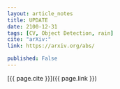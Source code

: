 ```yaml
---
layout: article_notes
title: UPDATE
date: 2100-12-31
tags: [CV, Object Detection, rain]
cite: "arXiv:"
link: https://arxiv.org/abs/

published: False
---
```


[{{ page.cite }}]({{ page.link }})

<!--more-->

